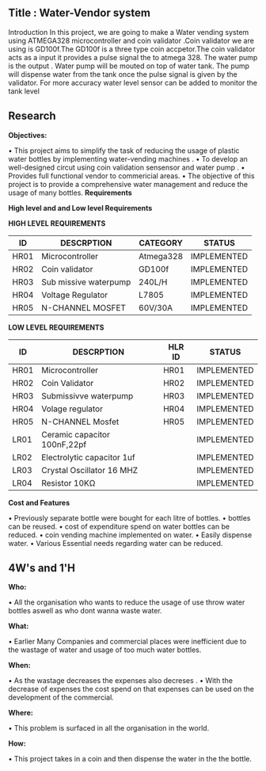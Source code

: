 ## Title : Water-Vendor system
Introduction In this project, we are going to make a Water vending system using ATMEGA328 microcontroller and coin validator .Coin validator we are using is GD100f.The GD100f is a three type coin accpetor.The coin validator  acts as a input it provides a pulse signal the to atmega 328.  The water pump is the output . Water pump will be mouted on top of water tank. The pump will dispense water from the tank once the pulse signal is given by the validator. For more accuracy water level sensor can be added to monitor the tank level
## Research

__Objectives:__

•	This project aims to simplify the task of reducing the usage of plastic water bottles by implementing water-vending machines .
•	To develop an well-designed circut using coin validation sensensor and water pump . 
•	Provides full functional vendor to commericial areas. 
•	The objective of this project is to provide a comprehensive water management and reduce the usage of many bottles.
____Requirements____
 
 __High level and and Low level Requirements__


__HIGH LEVEL REQUIREMENTS__


| ID    |                    DESCRPTION                                       | CATEGORY |   STATUS  |
|-------|---------------------------------------------------------------------|----------|-----------|
| HR01  |  Microcontroller                                                    |Atmega328 |IMPLEMENTED|   
| HR02  |  Coin validator                                                     |GD100f    |IMPLEMENTED|
| HR03  |  Sub missive waterpump                                              |240L/H    |IMPLEMENTED| 
| HR04  |  Voltage Regulator                                                  |L7805     |IMPLEMENTED|
| HR05  |  N-CHANNEL MOSFET                                                   |60V/30A   |IMPLEMENTED|     



__LOW LEVEL REQUIREMENTS__



| ID    |                    DESCRPTION                                                            | HLR ID |   STATUS  |
|-------|------------------------------------------------------------------------------------------|--------|-----------|
| HR01  |  Microcontroller                                                                         |  HR01  |IMPLEMENTED|                                                    
| HR02  |  Coin Validator                                                                          |  HR02  |IMPLEMENTED|
| HR03  |  Submissivve waterpump                                                                   |  HR03  |IMPLEMENTED| 
| HR04  |  Volage regulator                                                                        |  HR04  |IMPLEMENTED|
| HR05  |  N-CHANNEL Mosfet                                                                        |  HR05  |IMPLEMENTED|     
| LR01  |  Ceramic capacitor 100nF,22pf                                                            |        |IMPLEMENTED| 
| LR02  |  Electrolytic capacitor 1uf                                                              |        |IMPLEMENTED|
| LR03  |  Crystal Oscillator 16 MHZ                                                               |        |IMPLEMENTED|
| LR04  |  Resistor 10KΩ                                                                           |        |IMPLEMENTED|

__Cost and Features__

•	Previously separate bottle were bought for each litre of bottles.
•	bottles can be reused.
•	cost of expenditure spend on water bottles can be reduced.
•	coin vending machine implemented on water.
•	Easily dispense water.
•	Various Essential needs regarding water can be reduced.

## 4W's and 1'H

__Who:__

•	All the organisation who wants to reduce the usage of use throw water bottles aswell as who dont wanna waste water.

__What:__

•	Earlier Many Companies and commercial places were inefficient due to the wastage of water and usage of too much water bottles.	

__When:__

•	As the wastage decreases the expenses also decreses .
•	With the decrease of expenses the cost spend on that expenses can be used on the development of the commercial.

__Where:__

•	This problem is surfaced in all the organisation in the world.

__How:__

•	This project takes in a coin and then dispense the water in the the bottle.

